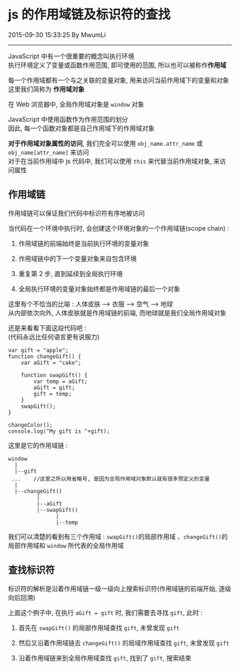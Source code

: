 # js 的作用域链及标识符的查找

2015-09-30 15:33:25 By MwumLi

---


JavaScript 中有一个很重要的概念叫执行环境  
执行环境定义了变量或函数作用范围, 即可使用的范围, 所以也可以被称作**作用域**  

每一个作用域都有一个与之关联的变量对象, 用来访问当前作用域下的变量和对象  
这里我们简称为 **作用域对象**  

在 Web 浏览器中, 全局作用域对象是 `window` 对象  

JavaScript 中使用函数作为作用范围的划分  
因此, 每一个函数对象都是自己作用域下的作用域对象  

**对于作用域对象属性的访问**, 我们完全可以使用 `obj_name.attr_name` 或 `obj_name[attr_name]` 来访问  
对于在当前作用域中 js 代码中, 我们可以使用 `this` 来代替当前作用域对象, 来访问属性  

## 作用域链  

作用域链可以保证我们代码中标识符有序地被访问  

当代码在一个环境中执行时, 会创建这个环境对象的一个作用域链(scope chain) :  

1. 作用域链的前端始终是当前执行环境的变量对象  

2. 作用域链中的下一个变量对象来自包含环境  

3. 重复第 2 步, 直到延续到全局执行环境  

4. 全局执行环境的变量对象始终都是作用域链的最后一个对象  


这里有个不恰当的比喻 : 人体皮肤 --> 衣服 --> 空气 --> 地球  
从内部依次向外, 人体皮肤就是作用域链的前端, 而地球就是我们全局作用域对象  

还是来看看下面这段代码吧 :  
(代码永远比任何语言更有说服力)  

	var gift = "apple";
	function changeGift() {
		var aGift = "cake";

		function swapGift() {
			var temp = aGift;
			aGift = gift;
			gift = temp;
		}
		swapGift();
	}

	changeColor();
	console.log("My gift is "+gift);


这里是它的作用域链 :  

	window
	  |
	  |--gift
	 ...	//这里之所以用省略号, 是因为全局作用域对象默认就有很多预定义的变量  
	  |
	  |--changeGift()
	         |
			 |--aGift
			 |--swapGift()
			       |
				   |--temp

我们可以清楚的看到有三个作用域 : `swapGift()`的局部作用域 、`changeGift()`的局部作用域和 `window` 所代表的全局作用域   


## 查找标识符  

标识符的解析是沿着作用域链一级一级向上搜索标识符(作用域链的前端开始, 逐级向后回溯)  

上面这个例子中, 在执行 `aGift = gift` 时, 我们需要去寻找 `gift`, 此时 :  

1. 首先在 `swapGift()` 的局部作用域查找 `gift`, 未曾发现 `gift`  

2. 然后又沿着作用域链去 `changeGift()` 的局域作用域查找 `gift`, 未曾发现 `gift`  

3. 沿着作用域链来到全局作用域查找 `gift`, 找到了 `gift`, 搜索结束  

